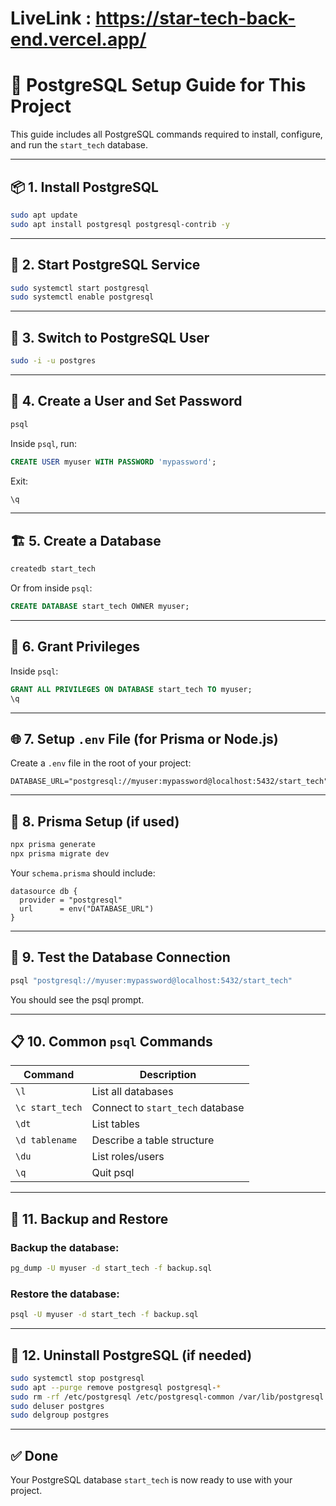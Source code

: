 # LiveLink : https://star-tech-back-end.vercel.app/

# 🐘 PostgreSQL Setup Guide for This Project

This guide includes all PostgreSQL commands required to install, configure, and run the `start_tech` database.

---

## 📦 1. Install PostgreSQL

```bash
sudo apt update
sudo apt install postgresql postgresql-contrib -y
```

---

## 🚀 2. Start PostgreSQL Service

```bash
sudo systemctl start postgresql
sudo systemctl enable postgresql
```

---

## 👤 3. Switch to PostgreSQL User

```bash
sudo -i -u postgres
```

---

## 🔐 4. Create a User and Set Password

```bash
psql
```

Inside `psql`, run:

```sql
CREATE USER myuser WITH PASSWORD 'mypassword';
```

Exit:

```sql
\q
```

---

## 🏗️ 5. Create a Database

```bash
createdb start_tech
```

Or from inside `psql`:

```sql
CREATE DATABASE start_tech OWNER myuser;
```

---

## 🔑 6. Grant Privileges

Inside `psql`:

```sql
GRANT ALL PRIVILEGES ON DATABASE start_tech TO myuser;
\q
```

---

## 🌐 7. Setup `.env` File (for Prisma or Node.js)

Create a `.env` file in the root of your project:

```env
DATABASE_URL="postgresql://myuser:mypassword@localhost:5432/start_tech"
```

---

## 🔁 8. Prisma Setup (if used)

```bash
npx prisma generate
npx prisma migrate dev
```

Your `schema.prisma` should include:

```prisma
datasource db {
  provider = "postgresql"
  url      = env("DATABASE_URL")
}
```

---

## 🧪 9. Test the Database Connection

```bash
psql "postgresql://myuser:mypassword@localhost:5432/start_tech"
```

You should see the psql prompt.

---

## 📋 10. Common `psql` Commands

| Command         | Description                      |
| --------------- | -------------------------------- |
| `\l`            | List all databases               |
| `\c start_tech` | Connect to `start_tech` database |
| `\dt`           | List tables                      |
| `\d tablename`  | Describe a table structure       |
| `\du`           | List roles/users                 |
| `\q`            | Quit psql                        |

---

## 💾 11. Backup and Restore

### Backup the database:

```bash
pg_dump -U myuser -d start_tech -f backup.sql
```

### Restore the database:

```bash
psql -U myuser -d start_tech -f backup.sql
```

---

## 🧽 12. Uninstall PostgreSQL (if needed)

```bash
sudo systemctl stop postgresql
sudo apt --purge remove postgresql postgresql-*
sudo rm -rf /etc/postgresql /etc/postgresql-common /var/lib/postgresql
sudo deluser postgres
sudo delgroup postgres
```

---

## ✅ Done

Your PostgreSQL database `start_tech` is now ready to use with your project.
